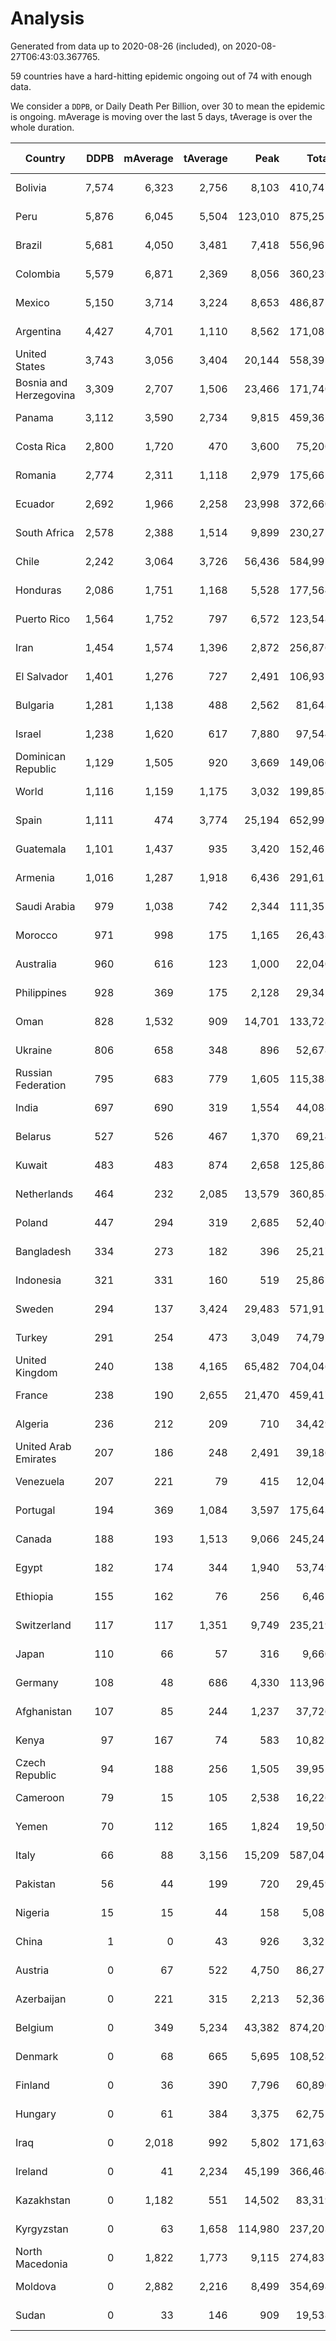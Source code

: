 
# Analysis

Generated from data up to 2020-08-26 (included), on 2020-08-27T06:43:03.367765.

59 countries have a hard-hitting epidemic ongoing out of 74 with enough data.

We consider a `DDPB`, or Daily Death Per Billion, over 30 to mean the epidemic is ongoing.
mAverage is moving over the last 5 days, tAverage is over the whole duration.


| Country | DDPB | mAverage | tAverage | Peak | Total | Start | Peak Date | End | Duration |  Status |
|---------|-----:|---------:|---------:|-----:|------:|-------|-----------|-----|----------|---------|
| Bolivia | 7,574 | 6,323 | 2,756 | 8,103 | 410,747 | 2020-03-30 | 2020-08-05 | None | 149 days | ongoing |
| Peru | 5,876 | 6,045 | 5,504 | 123,010 | 875,255 | 2020-03-20 | 2020-08-14 | None | 159 days | ongoing |
| Brazil | 5,681 | 4,050 | 3,481 | 7,418 | 556,961 | 2020-03-19 | 2020-07-30 | None | 160 days | ongoing |
| Colombia | 5,579 | 6,871 | 2,369 | 8,056 | 360,239 | 2020-03-27 | 2020-08-23 | None | 152 days | ongoing |
| Mexico | 5,150 | 3,714 | 3,224 | 8,653 | 486,875 | 2020-03-28 | 2020-06-04 | None | 151 days | ongoing |
| Argentina | 4,427 | 4,701 | 1,110 | 8,562 | 171,082 | 2020-03-25 | 2020-08-25 | None | 154 days | ongoing |
| United States | 3,743 | 3,056 | 3,404 | 20,144 | 558,395 | 2020-03-15 | 2020-04-16 | None | 164 days | ongoing |
| Bosnia and Herzegovina | 3,309 | 2,707 | 1,506 | 23,466 | 171,740 | 2020-05-04 | 2020-05-04 | None | 114 days | ongoing |
| Panama | 3,112 | 3,590 | 2,734 | 9,815 | 459,362 | 2020-03-11 | 2020-07-25 | None | 168 days | ongoing |
| Costa Rica | 2,800 | 1,720 | 470 | 3,600 | 75,200 | 2020-03-19 | 2020-08-08 | None | 160 days | ongoing |
| Romania | 2,774 | 2,311 | 1,118 | 2,979 | 175,662 | 2020-03-22 | 2020-08-25 | None | 157 days | ongoing |
| Ecuador | 2,692 | 1,966 | 2,258 | 23,998 | 372,660 | 2020-03-14 | 2020-05-11 | None | 165 days | ongoing |
| South Africa | 2,578 | 2,388 | 1,514 | 9,899 | 230,272 | 2020-03-27 | 2020-07-23 | None | 152 days | ongoing |
| Chile | 2,242 | 3,064 | 3,726 | 56,436 | 584,997 | 2020-03-22 | 2020-07-18 | None | 157 days | ongoing |
| Honduras | 2,086 | 1,751 | 1,168 | 5,528 | 177,564 | 2020-03-27 | 2020-07-22 | None | 152 days | ongoing |
| Puerto Rico | 1,564 | 1,752 | 797 | 6,572 | 123,548 | 2020-03-24 | 2020-08-19 | None | 155 days | ongoing |
| Iran | 1,454 | 1,574 | 1,396 | 2,872 | 256,876 | 2020-02-24 | 2020-07-28 | None | 184 days | ongoing |
| El Salvador | 1,401 | 1,276 | 727 | 2,491 | 106,932 | 2020-04-01 | 2020-08-08 | None | 147 days | ongoing |
| Bulgaria | 1,281 | 1,138 | 488 | 2,562 | 81,648 | 2020-03-12 | 2020-08-25 | None | 167 days | ongoing |
| Israel | 1,238 | 1,620 | 617 | 7,880 | 97,544 | 2020-03-21 | 2020-08-20 | None | 158 days | ongoing |
| Dominican Republic | 1,129 | 1,505 | 920 | 3,669 | 149,066 | 2020-03-17 | 2020-07-19 | None | 162 days | ongoing |
| World | 1,116 | 1,159 | 1,175 | 3,032 | 199,858 | 2020-03-09 | 2020-07-23 | None | 170 days | ongoing |
| Spain | 1,111 | 474 | 3,774 | 25,194 | 652,992 | 2020-03-06 | 2020-06-20 | None | 173 days | ongoing |
| Guatemala | 1,101 | 1,437 | 935 | 3,420 | 152,462 | 2020-03-16 | 2020-07-24 | None | 163 days | ongoing |
| Armenia | 1,016 | 1,287 | 1,918 | 6,436 | 291,615 | 2020-03-27 | 2020-06-02 | None | 152 days | ongoing |
| Saudi Arabia | 979 | 1,038 | 742 | 2,344 | 111,355 | 2020-03-29 | 2020-06-14 | None | 150 days | ongoing |
| Morocco | 971 | 998 | 175 | 1,165 | 26,438 | 2020-03-28 | 2020-08-22 | None | 151 days | ongoing |
| Australia | 960 | 616 | 123 | 1,000 | 22,040 | 2020-03-01 | 2020-08-17 | None | 178 days | ongoing |
| Philippines | 928 | 369 | 175 | 2,128 | 29,342 | 2020-03-12 | 2020-07-13 | None | 167 days | ongoing |
| Oman | 828 | 1,532 | 909 | 14,701 | 133,728 | 2020-04-01 | 2020-08-06 | None | 147 days | ongoing |
| Ukraine | 806 | 658 | 348 | 896 | 52,678 | 2020-03-28 | 2020-08-20 | None | 151 days | ongoing |
| Russian Federation | 795 | 683 | 779 | 1,605 | 115,388 | 2020-03-31 | 2020-05-29 | None | 148 days | ongoing |
| India | 697 | 690 | 319 | 1,554 | 44,088 | 2020-04-10 | 2020-06-17 | None | 138 days | ongoing |
| Belarus | 527 | 526 | 467 | 1,370 | 69,214 | 2020-03-31 | 2020-06-19 | None | 148 days | ongoing |
| Kuwait | 483 | 483 | 874 | 2,658 | 125,863 | 2020-04-04 | 2020-05-16 | None | 144 days | ongoing |
| Netherlands | 464 | 232 | 2,085 | 13,579 | 360,858 | 2020-03-06 | 2020-04-07 | None | 173 days | ongoing |
| Poland | 447 | 294 | 319 | 2,685 | 52,406 | 2020-03-15 | 2020-06-20 | None | 164 days | ongoing |
| Bangladesh | 334 | 273 | 182 | 396 | 25,217 | 2020-04-10 | 2020-06-30 | None | 138 days | ongoing |
| Indonesia | 321 | 331 | 160 | 519 | 25,861 | 2020-03-18 | 2020-07-22 | None | 161 days | ongoing |
| Sweden | 294 | 137 | 3,424 | 29,483 | 571,915 | 2020-03-12 | 2020-04-16 | None | 167 days | ongoing |
| Turkey | 291 | 254 | 473 | 3,049 | 74,792 | 2020-03-21 | 2020-04-17 | None | 158 days | ongoing |
| United Kingdom | 240 | 138 | 4,165 | 65,482 | 704,046 | 2020-03-10 | 2020-04-30 | None | 169 days | ongoing |
| France | 238 | 190 | 2,655 | 21,470 | 459,417 | 2020-03-06 | 2020-04-16 | None | 173 days | ongoing |
| Algeria | 236 | 212 | 209 | 710 | 34,429 | 2020-03-15 | 2020-04-10 | None | 164 days | ongoing |
| United Arab Emirates | 207 | 186 | 248 | 2,491 | 39,186 | 2020-03-21 | 2020-05-10 | None | 158 days | ongoing |
| Venezuela | 207 | 221 | 79 | 415 | 12,043 | 2020-03-27 | 2020-08-14 | None | 152 days | ongoing |
| Portugal | 194 | 369 | 1,084 | 3,597 | 175,643 | 2020-03-17 | 2020-04-03 | None | 162 days | ongoing |
| Canada | 188 | 193 | 1,513 | 9,066 | 245,242 | 2020-03-17 | 2020-05-06 | None | 162 days | ongoing |
| Egypt | 182 | 174 | 344 | 1,940 | 53,749 | 2020-03-23 | 2020-06-17 | None | 156 days | ongoing |
| Ethiopia | 155 | 162 | 76 | 256 | 6,462 | 2020-06-03 | 2020-08-19 | None | 84 days | ongoing |
| Switzerland | 117 | 117 | 1,351 | 9,749 | 235,219 | 2020-03-05 | 2020-04-15 | None | 174 days | ongoing |
| Japan | 110 | 66 | 57 | 316 | 9,660 | 2020-03-11 | 2020-05-02 | None | 168 days | ongoing |
| Germany | 108 | 48 | 686 | 4,330 | 113,967 | 2020-03-13 | 2020-04-15 | None | 166 days | ongoing |
| Afghanistan | 107 | 85 | 244 | 1,237 | 37,726 | 2020-03-25 | 2020-07-15 | None | 154 days | ongoing |
| Kenya | 97 | 167 | 74 | 583 | 10,823 | 2020-04-02 | 2020-07-31 | None | 146 days | ongoing |
| Czech Republic | 94 | 188 | 256 | 1,505 | 39,951 | 2020-03-23 | 2020-04-15 | None | 156 days | ongoing |
| Cameroon | 79 | 15 | 105 | 2,538 | 16,226 | 2020-03-25 | 2020-06-15 | None | 154 days | ongoing |
| Yemen | 70 | 112 | 165 | 1,824 | 19,509 | 2020-04-30 | 2020-07-13 | None | 118 days | ongoing |
| Italy | 66 | 88 | 3,156 | 15,209 | 587,047 | 2020-02-22 | 2020-03-28 | None | 186 days | ongoing |
| Pakistan | 56 | 44 | 199 | 720 | 29,459 | 2020-03-31 | 2020-06-20 | None | 148 days | ongoing |
| Nigeria | 15 | 15 | 44 | 158 | 5,081 | 2020-04-30 | 2020-06-17 | 2020-08-21 | 113 days | finished |
| China | 1 | 0 | 43 | 926 | 3,325 | 2020-01-30 | 2020-04-16 | 2020-04-16 | 77 days | finished |
| Austria | 0 | 67 | 522 | 4,750 | 86,275 | 2020-03-12 | 2020-04-23 | 2020-08-24 | 165 days | finished |
| Azerbaijan | 0 | 221 | 315 | 2,213 | 52,367 | 2020-03-12 | 2020-07-22 | 2020-08-25 | 166 days | finished |
| Belgium | 0 | 349 | 5,234 | 43,382 | 874,209 | 2020-03-11 | 2020-04-10 | 2020-08-25 | 167 days | finished |
| Denmark | 0 | 68 | 665 | 5,695 | 108,528 | 2020-03-15 | 2020-04-02 | 2020-08-25 | 163 days | finished |
| Finland | 0 | 36 | 390 | 7,796 | 60,890 | 2020-03-21 | 2020-04-22 | 2020-08-24 | 156 days | finished |
| Hungary | 0 | 61 | 384 | 3,375 | 62,752 | 2020-03-15 | 2020-04-19 | 2020-08-25 | 163 days | finished |
| Iraq | 0 | 2,018 | 992 | 5,802 | 171,636 | 2020-03-05 | 2020-06-27 | 2020-08-25 | 173 days | finished |
| Ireland | 0 | 41 | 2,234 | 45,199 | 366,464 | 2020-03-12 | 2020-04-25 | 2020-08-23 | 164 days | finished |
| Kazakhstan | 0 | 1,182 | 551 | 14,502 | 83,319 | 2020-03-27 | 2020-08-04 | 2020-08-25 | 151 days | finished |
| Kyrgyzstan | 0 | 63 | 1,658 | 114,980 | 237,203 | 2020-04-03 | 2020-07-19 | 2020-08-24 | 143 days | finished |
| North Macedonia | 0 | 1,822 | 1,773 | 9,115 | 274,837 | 2020-03-23 | 2020-07-02 | 2020-08-25 | 155 days | finished |
| Moldova | 0 | 2,882 | 2,216 | 8,499 | 354,698 | 2020-03-18 | 2020-08-05 | 2020-08-25 | 160 days | finished |
| Sudan | 0 | 33 | 146 | 909 | 19,538 | 2020-04-14 | 2020-05-30 | 2020-08-25 | 133 days | finished |

